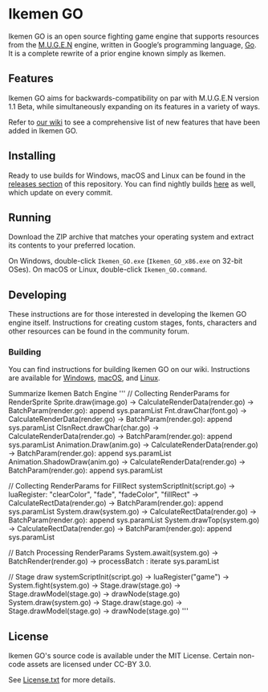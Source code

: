 # Ikemen GO

Ikemen GO is an open source fighting game engine that supports resources from the [M.U.G.E.N](https://en.wikipedia.org/wiki/Mugen_(game_engine)) engine, written in Google’s programming language, [Go](https://go.dev/). It is a complete rewrite of a prior engine known simply as Ikemen.

## Features
Ikemen GO aims for backwards-compatibility on par with M.U.G.E.N version 1.1 Beta, while simultaneously expanding on its features in a variety of ways.

Refer to [our wiki](https://github.com/ikemen-engine/Ikemen-GO/wiki) to see a comprehensive list of new features that have been added in Ikemen GO.

## Installing
Ready to use builds for Windows, macOS and Linux can be found in the [releases section](https://github.com/ikemen-engine/Ikemen-GO/releases) of this repository. You can find nightly builds [here](https://github.com/ikemen-engine/Ikemen-GO/releases/tag/nightly) as well, which update on every commit.

## Running
Download the ZIP archive that matches your operating system and extract its contents to your preferred location.

On Windows, double-click `Ikemen_GO.exe` (`Ikemen_GO_x86.exe` on 32-bit OSes).
On macOS or Linux, double-click `Ikemen_GO.command`.

## Developing
These instructions are for those interested in developing the Ikemen GO engine itself. Instructions for creating custom stages, fonts, characters and other resources can be found in the community forum.

### Building
You can find instructions for building Ikemen GO on our wiki. Instructions are available for [Windows](https://github.com/ikemen-engine/Ikemen-GO/wiki/Building,-Installing-and-Distributing#building-on-windows), [macOS](https://github.com/ikemen-engine/Ikemen-GO/wiki/Building,-Installing-and-Distributing#building-on-macos), and [Linux](https://github.com/ikemen-engine/Ikemen-GO/wiki/Building,-Installing-and-Distributing#building-on-linux).

Summarize Ikemen Batch Engine 
'''
// Collecting RenderParams for RenderSprite
Sprite.draw(image.go) -> CalculateRenderData(render.go) -> BatchParam(render.go): append sys.paramList
Fnt.drawChar(font.go) -> CalculateRenderData(render.go) -> BatchParam(render.go): append sys.paramList
ClsnRect.drawChar(char.go) -> CalculateRenderData(render.go) -> BatchParam(render.go): append sys.paramList
Animation.Draw(anim.go) -> CalculateRenderData(render.go) -> BatchParam(render.go): append sys.paramList
Animation.ShadowDraw(anim.go) -> CalculateRenderData(render.go) -> BatchParam(render.go): append sys.paramList

// Collecting RenderParams for FillRect
systemScriptInit(script.go) -> luaRegister: "clearColor", "fade", "fadeColor", "fillRect" -> CalculateRectData(render.go) -> BatchParam(render.go): append sys.paramList
System.draw(system.go) -> CalculateRectData(render.go) -> BatchParam(render.go): append sys.paramList
System.drawTop(system.go) -> CalculateRectData(render.go) -> BatchParam(render.go): append sys.paramList

// Batch Processing RenderParams 
System.await(system.go) -> BatchRender(render.go) -> processBatch : iterate sys.paramList

// Stage draw
systemScriptInit(script.go) -> luaRegister("game") -> System.fight(system.go) -> Stage.draw(stage.go) -> Stage.drawModel(stage.go) -> drawNode(stage.go)
System.draw(system.go) -> Stage.draw(stage.go) -> Stage.drawModel(stage.go) -> drawNode(stage.go)
'''

## License
Ikemen GO's source code is available under the MIT License. Certain non-code assets are licensed under CC-BY 3.0.

See [License.txt](License.txt) for more details.
